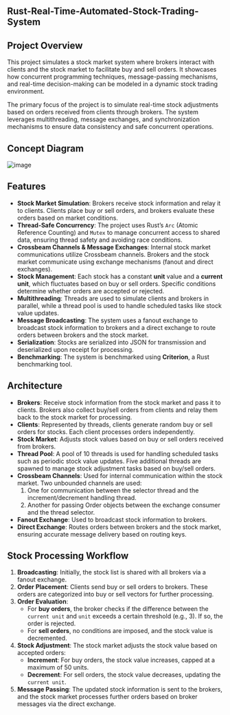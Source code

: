## Rust-Real-Time-Automated-Stock-Trading-System

## Project Overview
This project simulates a stock market system where brokers interact with clients and the stock market to facilitate buy and sell orders. It showcases how concurrent programming techniques, message-passing mechanisms, and real-time decision-making can be modeled in a dynamic stock trading environment.

The primary focus of the project is to simulate real-time stock adjustments based on orders received from clients through brokers. The system leverages multithreading, message exchanges, and synchronization mechanisms to ensure data consistency and safe concurrent operations.

## Concept Diagram
![image](https://github.com/user-attachments/assets/9301b3d5-529c-49f5-940d-02ed52f42198)

## Features
- **Stock Market Simulation**: Brokers receive stock information and relay it to clients. Clients place buy or sell orders, and brokers evaluate these orders based on market conditions.
- **Thread-Safe Concurrency**: The project uses Rust’s `Arc` (Atomic Reference Counting) and `Mutex` to manage concurrent access to shared data, ensuring thread safety and avoiding race conditions.
- **Crossbeam Channels & Message Exchanges**: Internal stock market communications utilize Crossbeam channels. Brokers and the stock market communicate using exchange mechanisms (fanout and direct exchanges).
- **Stock Management**: Each stock has a constant **unit** value and a **current unit**, which fluctuates based on buy or sell orders. Specific conditions determine whether orders are accepted or rejected.
- **Multithreading**: Threads are used to simulate clients and brokers in parallel, while a thread pool is used to handle scheduled tasks like stock value updates.
- **Message Broadcasting**: The system uses a fanout exchange to broadcast stock information to brokers and a direct exchange to route orders between brokers and the stock market.
- **Serialization**: Stocks are serialized into JSON for transmission and deserialized upon receipt for processing.
- **Benchmarking**: The system is benchmarked using **Criterion**, a Rust benchmarking tool.

## Architecture
- **Brokers**: Receive stock information from the stock market and pass it to clients. Brokers also collect buy/sell orders from clients and relay them back to the stock market for processing.
- **Clients**: Represented by threads, clients generate random buy or sell orders for stocks. Each client processes orders independently.
- **Stock Market**: Adjusts stock values based on buy or sell orders received from brokers.
- **Thread Pool**: A pool of 10 threads is used for handling scheduled tasks such as periodic stock value updates. Five additional threads are spawned to manage stock adjustment tasks based on buy/sell orders.
- **Crossbeam Channels**: Used for internal communication within the stock market. Two unbounded channels are used: 
  1. One for communication between the selector thread and the increment/decrement handling thread.
  2. Another for passing Order objects between the exchange consumer and the thread selector.
- **Fanout Exchange**: Used to broadcast stock information to brokers.
- **Direct Exchange**: Routes orders between brokers and the stock market, ensuring accurate message delivery based on routing keys.

## Stock Processing Workflow
1. **Broadcasting**: Initially, the stock list is shared with all brokers via a fanout exchange.
2. **Order Placement**: Clients send buy or sell orders to brokers. These orders are categorized into buy or sell vectors for further processing.
3. **Order Evaluation**: 
   - For **buy orders**, the broker checks if the difference between the `current unit` and `unit` exceeds a certain threshold (e.g., 3). If so, the order is rejected.
   - For **sell orders**, no conditions are imposed, and the stock value is decremented.
4. **Stock Adjustment**: The stock market adjusts the stock value based on accepted orders:
   - **Increment**: For buy orders, the stock value increases, capped at a maximum of 50 units.
   - **Decrement**: For sell orders, the stock value decreases, updating the `current unit`.
5. **Message Passing**: The updated stock information is sent to the brokers, and the stock market processes further orders based on broker messages via the direct exchange.

